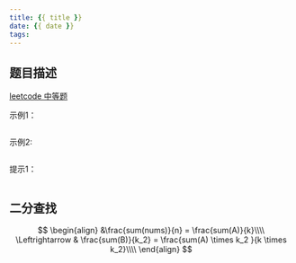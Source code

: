 ```yaml
---
title: {{ title }}
date: {{ date }}
tags:
---
```


## 题目描述
[leetcode 中等题]()



示例1：
```
```

示例2:
```
```

提示1：
```
```

## 二分查找
$$
\begin{align}
&\frac{sum(nums)}{n} = \frac{sum(A)}{k}\\\\
\Leftrightarrow & \frac{sum(B)}{k_2} = \frac{sum(A) \times k_2 }{k \times k_2}\\\\
\end{align}
$$
